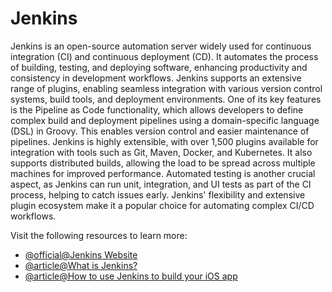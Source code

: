 # Jenkins

Jenkins is an open-source automation server widely used for continuous integration (CI) and continuous deployment (CD). It automates the process of building, testing, and deploying software, enhancing productivity and consistency in development workflows. Jenkins supports an extensive range of plugins, enabling seamless integration with various version control systems, build tools, and deployment environments. One of its key features is the Pipeline as Code functionality, which allows developers to define complex build and deployment pipelines using a domain-specific language (DSL) in Groovy. This enables version control and easier maintenance of pipelines. Jenkins is highly extensible, with over 1,500 plugins available for integration with tools such as Git, Maven, Docker, and Kubernetes. It also supports distributed builds, allowing the load to be spread across multiple machines for improved performance. Automated testing is another crucial aspect, as Jenkins can run unit, integration, and UI tests as part of the CI process, helping to catch issues early. Jenkins' flexibility and extensive plugin ecosystem make it a popular choice for automating complex CI/CD workflows.

Visit the following resources to learn more:

- [@official@Jenkins Website](https://www.jenkins.io/)
- [@article@What is Jenkins?](https://www.spiceworks.com/tech/devops/articles/what-is-jenkins/)
- [@article@How to use Jenkins to build your iOS app](https://sabapathy7.medium.com/how-to-use-jenkins-to-build-your-ios-app-55a8d147e3b2)